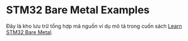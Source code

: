 # STM32 Bare Metal Examples

Đây là kho lưu trữ tổng hợp mã nguồn ví dụ mô tả trong cuốn sách [Learn STM32 Bare Metal]().